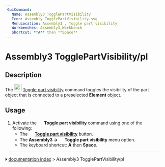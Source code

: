 ```yaml
---
 GuiCommand:
   Name: Assembly3 TogglePartVisibility
   Icon: Assembly_TogglePartVisibility.svg‎‎
   MenuLocation: Assembly3 , Toggle part visibility
   Workbenches: Assembly3_Workbench
   Shortcut: **A** then **Space**
---
```


# Assembly3 TogglePartVisibility/pl

## Description

The <img alt="" src=images/Assembly_TogglePartVisibility.svg  style="width:24px;"> [Toggle part visibility](Assembly3_TogglePartVisibility.md) command toggles the visibility of the part object that is connected to a preselected **Element** object.

## Usage

1.  Activate the <img alt="" src=images/Assembly_TogglePartVisibility.svg  style="width:16px;"> **Toggle part visibility** command using one of the following:
    -   The **<img src="images/Assembly_TogglePartVisibility.svg" width=16px> [Toggle part visibility](Assembly3_TogglePartVisibility.md)** button.
    -   The **Assembly3 → <img src="images/Assembly_TogglePartVisibility.svg" width=16px> Toggle part visibility** menu option.
    -   The keyboard shortcut: **A** then **Space**.



---
⏵ [documentation index](../README.md) > Assembly3 TogglePartVisibility/pl
